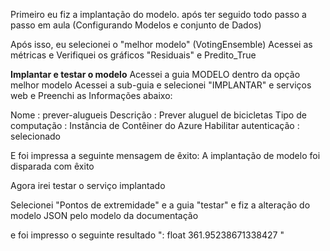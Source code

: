Primeiro eu fiz a implantação do modelo.
após ter seguido todo passo a passo em aula (Configurando Modelos e conjunto de Dados) 

Após isso, eu selecionei o "melhor modelo" (VotingEnsemble)
Acessei as métricas e Verifiquei os gráficos "Residuais" e Predito_True

**Implantar e testar o modelo**
Acessei a guia MODELO dentro da opção melhor modelo
Acessei a sub-guia e selecionei "IMPLANTAR" e serviços web e Preenchi as Informações abaixo:

Nome : prever-alugueis
Descrição : Prever aluguel de bicicletas
Tipo de computação : Instância de Contêiner do Azure
Habilitar autenticação : selecionado

E foi impressa a seguinte mensagem de êxito: A implantação de modelo foi disparada com êxito

Agora irei testar o serviço implantado

Selecionei "Pontos de extremidade" e a guia "testar" e fiz a alteração do modelo JSON pelo modelo da documentação

e foi impresso o seguinte resultado ": float 361.95238671338427 "